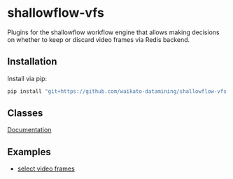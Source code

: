 # shallowflow-vfs
Plugins for the shallowflow workflow engine that allows making decisions on 
whether to keep or discard video frames via Redis backend.

## Installation

Install via pip:

```bash
pip install "git+https://github.com/waikato-datamining/shallowflow-vfs.git"
```

## Classes

[Documentation](https://github.com/waikato-datamining/shallowflow-doc/tree/main/classdoc/vfs/README.md)


## Examples

* [select video frames](examples/select_video_frames.py)
